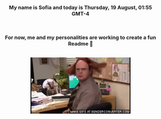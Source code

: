 


<div align="center">
<h3 >My name is Sofia and today is Thursday, 19 August, 01:55 GMT-4</h3><br>
<h3 >For now, me and my personalities are working to create a fun Readme 👋
</h3><br>
<img src='img/dwight.gif' alt='working...'/>
</div>
